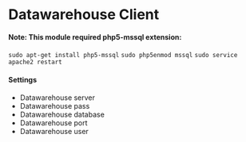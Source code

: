 # Datawarehouse Client

#### Note: This module required php5-mssql extension:

`sudo apt-get install php5-mssql`
`sudo php5enmod mssql`
`sudo service apache2 restart`

#### Settings
- Datawarehouse server
- Datawarehouse pass
- Datawarehouse database
- Datawarehouse port
- Datawarehouse user
